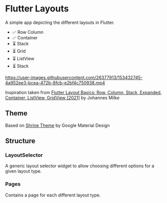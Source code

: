 # Flutter Layouts
A simple app depicting the different layouts in Flutter.

* ✅ Row Column
* ✅ Container
* ⏳ Stack
* ⏳ Grid
* ⏳ ListView
* ⏳ Stack


https://user-images.githubusercontent.com/26377913/153432745-4a952ee3-bcea-472b-8fcb-e2bf4c750938.mp4


Inspiration taken from [Flutter Layout Basics: Row, Column, Stack, Expanded, Container, ListView, GridView [2021]](https://www.youtube.com/watch?v=yYxueTNIDlA) by Johannes Milke

## Theme
Based on [Shrine Theme](https://material.io/design/material-studies/shrine.html) by Google Material Design

## Structure
### LayoutSelector
A generic layout selector widget to allow choosing different options for a given layout type.

### Pages
Contains a page for each different layout type.
